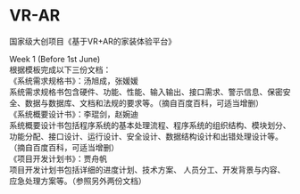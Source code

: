 # VR-AR
国家级大创项目《基于VR+AR的家装体验平台》  

Week 1 (Before 1st June)  
根据模板完成以下三份文档：  
《系统需求规格书》：汤旭成，张媛媛  
系统需求规格书包含硬件、功能、性能、输入输出、接口需求、警示信息、保密安全、数据与数据库、文档和法规的要求等。（摘自百度百科，可适当增删）  
《系统概要设计书》：李琨剑，赵婉迪  
系统概要设计书包括程序系统的基本处理流程、程序系统的组织结构、模块划分、功能分配、接口设计、运行设计、安全设计、数据结构设计和出错处理设计等。（摘自百度百科，可适当增删）  
《项目开发计划书》：贾舟帆  
项目开发计划书包括详细的进度计划、技术方案、 人员分工、开发背景与内容、应急处理方案等。（参照另外两份文档）  
